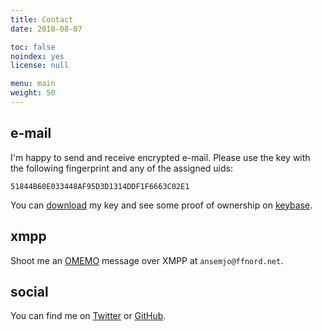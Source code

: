 ```yaml
---
title: Contact
date: 2018-08-07

toc: false
noindex: yes
license: null

menu: main
weight: 50
---
```


## e-mail

I'm happy to send and receive encrypted e-mail. Please use the key with the following
fingerprint and any of the assigned uids:

    51844B60E033448AF95D3D1314DDF1F6663C02E1

You can [download] my key and see some proof of ownership on [keybase].

[download]: https://keybase.io/ansemjo/pgp_keys.asc?fingerprint=51844b60e033448af95d3d1314ddf1f6663c02e1 "Download 0x14DDF1F6663C02E1 directly."
[keybase]: https://keybase.io/ansemjo "Keybase Identity: ansemjo"

## xmpp

Shoot me an [OMEMO] message over XMPP at `ansemjo@ffnord.net`.

[OMEMO]: https://conversations.im/omemo/ "OMEMO is an XMPP Extension Protocol (XEP) for secure multi-client end-to-end encryption."

## social

[Twitter]: https://twitter.com/ansemjo "Twitter: @ansemjo"
[GitHub]: https://github.com/ansemjo "GitHub user: ansemjo"

You can find me on [Twitter] or [GitHub].
